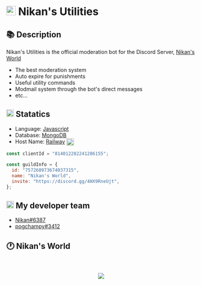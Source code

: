<h1><img src="https://cdn.discordapp.com/avatars/814012282241286155/fa079c630cd67be41f23ee881498619f.png" width="25"/> Nikan's Utilities</h1>

## 📚 Description

Nikan's Utilities is the official moderation bot for the Discord Server, [Nikan's World](https://discord.gg/4HX9RneUjt)

- The best moderation system
- Auto expire for punishments
- Useful utility commands
- Modmail system through the bot's direct messages
- etc...

<h2><img src="https://cdn.discordapp.com/emojis/880113401207095346" width="20"/> Statatics</h2>

- Language: [Javascript](https://www.javascript.com/) <img src="https://cdn.discordapp.com/emojis/719844448057425953" align="center" width="14px"/>
- Database: [MongoDB](https://www.mongodb.com/) <img src="https://cdn.discordapp.com/emojis/930672889471070220" align="center" width="9px"/>
- Host Name: [Railway](https://railway.app) <img src="https://cdn.discordapp.com/emojis/801924099960995912" align="center" width="20px"/>

```js
const clientId = "814012282241286155";

const guildInfo = {
  id: "757268973674037315",
  name: "Nikan's World",
  invite: "https://discord.gg/4HX9RneUjt",
};
```

<h2><img src="https://cdn.discordapp.com/emojis/899171458444578836" width="20"/> My developer team</h2>

- [Nikan#6387](https://discord.com/users/757268659239518329)
- [pogchampy#3412](https://discord.com/users/837306535813054464)

## 🕐 Nikan's World

<p align="center">
  <br>
  <br>
        <a href="https://discord.gg/4HX9RneUjt"><img src="http://invidget.switchblade.xyz/4HX9RneUjt"/></a>
  <br>
  <br>
</p>
